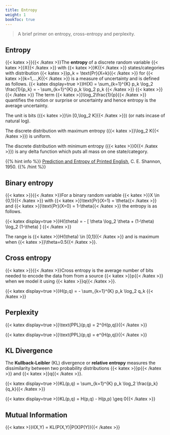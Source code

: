 ```yaml
---
title: Entropy
weight: 1
bookToc: true
---
```


> A brief primer on entropy, cross-entropy and perplexity.

##  Entropy
{{< katex >}}{{< /katex >}}The **entropy** of a discrete random variable {{< katex >}}X{{< /katex >}} with {{< katex >}}K{{< /katex >}} states/categories with distribution {{< katex >}}p_k = \text{Pr}(X=k){{< /katex >}} for {{< katex >}}k=1,...,K{{< /katex >}}  is a measure of uncertainty and is defined as follows.
{{< katex display=true >}}H(X) = \sum_{k=1}^{K} p_k \log_2 \frac{1}{p_k} = - \sum_{k=1}^{K} p_k \log_2 p_k {{< /katex >}}
{{< katex >}}{{< /katex >}}
The term {{< katex >}}\log_2\frac{1}{p}{{< /katex >}} quantifies the notion or surprise or uncertainty and hence entropy is the average uncertainty.

The unit is bits ({{< katex >}}\in [0,\log_2 K]{{< /katex >}}) (or nats incase of natural log).

The discrete distribution with maximum entropy ({{< katex >}}\log_2 K{{< /katex >}}) is uniform.

The discrete distribution with minimum entropy ({{< katex >}}0{{< /katex >}}) is any delta function which puts all mass on one state/category.

{{% hint info %}}
[Prediction and Entropy of Printed English](https://www.princeton.edu/~wbialek/rome/refs/shannon_51.pdf), C. E. Shannon, 1950.
{{% /hint %}}


## Binary entropy

{{< katex >}}{{< /katex >}}For a binary random variable {{< katex >}}X \in {0,1}{{< /katex >}} with {{< katex >}}\text{Pr}(X=1) = \theta{{< /katex >}} and {{< katex >}}\text{Pr}(X=0) = 1-\theta{{< /katex >}} the entropy is as follows.

{{< katex display=true >}}H(\theta) = - [ \theta \log_2 \theta + (1-\theta) \log_2 (1-\theta) ] {{< /katex >}}

The range is {{< katex >}}H(\theta) \in [0,1]{{< /katex >}} and is maximum when {{< katex >}}\theta=0.5{{< /katex >}}.

## Cross entropy

{{< katex >}}{{< /katex >}}Cross entropy is the average number of bits needed to encode the data from from a source {{< katex >}}p{{< /katex >}} when we model it using {{< katex >}}q{{< /katex >}}.

{{< katex display=true >}}H(p,q) = - \sum_{k=1}^{K} p_k \log_2 q_k {{< /katex >}}

## Perplexity

{{< katex display=true >}}\text{PPL}(p,q) = 2^{H(p,q)}{{< /katex >}}

{{< katex display=true >}}\text{PPL}(p,q) = e^{H(p,q)}{{< /katex >}}

## KL Divergence

The **Kullback-Leibler** (KL) divergence or **relative entropy** measures the dissimilarity between two probability distributions {{< katex >}}p{{< /katex >}} and {{< katex >}}q{{< /katex >}}.

{{< katex display=true >}}KL(p,q) = \sum_{k=1}^{K} p_k \log_2 \frac{p_k}{q_k}{{< /katex >}}

{{< katex display=true >}}KL(p,q) = H(p,q) - H(p,p) \geq 0{{< /katex >}}

## Mutual Information

{{< katex >}}I(X,Y) = KL(P(X,Y)\|P(X)P(Y)){{< /katex >}}
